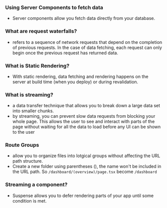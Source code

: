 ### Using Server Components to fetch data
 - Server components allow you fetch data directly from your database.

 ### What are request waterfalls? 
 - refers to a sequence of network requests that depend on the completion of previous requests. In the case of data fetching, each request can only begin once the previous request has returned data.

 ### What is Static Rendering?
- With static rendering, data fetching and rendering happens on the server at build time (when you deploy) or during revalidation.

### What is streaming?
- a data transfer technique that allows you to break down a large data set into smaller chunks.
- by streaming, you can prevent slow data requests from blocking your whole page. This allows the user to see and interact with parts of the page without waiting for all the data to load before any UI can be shown to the user

### Route Groups
- allow you to organize files into lotgical groups without affecting the URL path structure.
- Create a new folder using parentheses (), the name won't be included in the URL path. So `/dashboard/(overview)/page.tsx` become `/dashboard`

### Streaming a component?
- Suspense allows you to defer rendering parts of your app until some condition is met.


